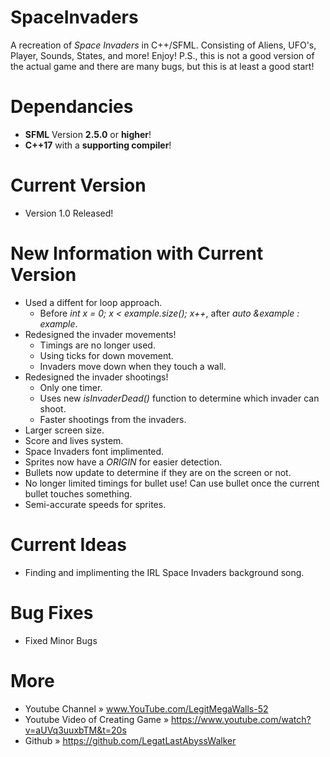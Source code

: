# SpaceInvaders
A recreation of _Space Invaders_ in C++/SFML. 
Consisting of Aliens, UFO's, Player, Sounds, States, and more! Enjoy!
P.S., this is not a good version of the actual game and there are many bugs, but this is at least a good start!


# Dependancies
* **SFML** Version **2.5.0** or **higher**!
* **C++17** with a **supporting compiler**!

# Current Version
* Version 1.0 Released!

# New Information with Current Version
* Used a diffent for loop approach.
  - Before _int x = 0; x < example.size(); x++_, after _auto &example : example_.
* Redesigned the invader movements!
  - Timings are no longer used.
  - Using ticks for down movement.
  - Invaders move down when they touch a wall.
* Redesigned the invader shootings!
  - Only one timer.
  - Uses new _isInvaderDead()_ function to determine which invader can shoot.
  - Faster shootings from the invaders.
* Larger screen size.
* Score and lives system.
* Space Invaders font implimented.
* Sprites now have a *ORIGIN* for easier detection.
* Bullets now update to determine if they are on the screen or not.
* No longer limited timings for bullet use! Can use bullet once the current bullet touches something.
* Semi-accurate speeds for sprites.

# Current Ideas
* Finding and implimenting the IRL Space Invaders background song.

# Bug Fixes
* Fixed Minor Bugs

# More
* Youtube Channel                » www.YouTube.com/LegitMegaWalls-52
* Youtube Video of Creating Game » https://www.youtube.com/watch?v=aUVq3uuxbTM&t=20s
* Github                         » https://github.com/LegatLastAbyssWalker
